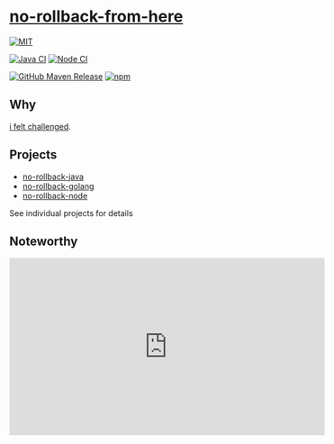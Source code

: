 # [no-rollback-from-here][repo]

[![MIT](https://img.shields.io/badge/license-MIT-blue)](LICENSE)

[![Java CI](https://github.com/sombriks/no-rollback-from-here/actions/workflows/java.yml/badge.svg)](https://github.com/sombriks/no-rollback-from-here/actions/workflows/java.yml)
[![Node CI](https://github.com/sombriks/no-rollback-from-here/actions/workflows/node.yml/badge.svg)](https://github.com/sombriks/no-rollback-from-here/actions/workflows/node.yml)

[![GitHub Maven Release](https://img.shields.io/github/v/release/sombriks/no-rollback-from-here?label=GitHub%20Maven%20release)](https://github.com/sombriks/no-rollback-from-here/packages/2214778)
[![npm](https://img.shields.io/npm/v/no-rollback-node?style=plastic)](https://www.npmjs.com/no-rollback-node)


## Why

[i felt challenged][origin].

## Projects

- [no-rollback-java][java]
- [no-rollback-golang][golang]
- [no-rollback-node][node]

See individual projects for details

## Noteworthy

<iframe width="560" height="315" src="https://www.youtube.com/embed/fTaOlBWcl48?si=EeS9QpCsHPQQe8D4" title="YouTube video player" frameborder="0" allow="accelerometer; autoplay; clipboard-write; encrypted-media; gyroscope; picture-in-picture; web-share" referrerpolicy="strict-origin-when-cross-origin" allowfullscreen></iframe>

[repo]: https://github.com/sombriks/no-rollback-from-here/
[origin]: https://www.reddit.com/r/java/comments/1eadb2o/how_does_java_not_have_a_simple_open_source/
[java]: ./no-rollback-java
[golang]: ./no-rollback-golang
[node]: ./no-rollback-node
